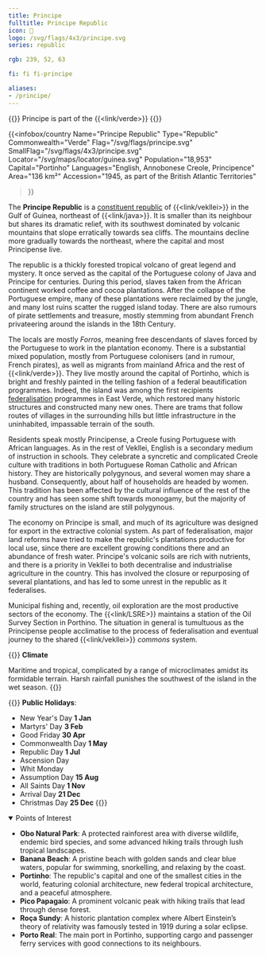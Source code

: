 ```yaml
---
title: Principe
fulltitle: Principe Republic
icon: 🥥
logo: /svg/flags/4x3/principe.svg
series: republic

rgb: 239, 52, 63

fi: fi fi-principe

aliases:
- /principe/
---
```

{{<note series>}}
Principe is part of the {{<link/verde>}}
{{</note>}}

{{<infobox/country
	 Name="Principe Republic"
	 Type="Republic"
	 Commonwealth="Verde"
	 Flag="/svg/flags/principe.svg"
	 SmallFlag="/svg/flags/4x3/principe.svg"
	 Locator="/svg/maps/locator/guinea.svg"
	 Population="18,953"
	 Capital="Portinho"
	 Languages="English, Annobonese Creole, Principence"
	 Area="136 km²"
	 Accession="1945, as part of the British Atlantic Territories"
 >}}

The <span class="fi fi-principe"></span> **Principe Republic** is a [constituent republic](/republics/) of {{<link/vekllei>}} in the Gulf of Guinea, northeast of {{<link/java>}}. It is smaller than its neighbour but shares its dramatic relief, with its southwest dominated by volcanic mountains that slope erratically towards sea cliffs. The mountains decline more gradually towards the northeast, where the capital and most Principense live.

The republic is a thickly forested tropical volcano of great legend and mystery. It once served as the capital of the Portuguese colony of Java and Principe for centuries. During this period, slaves taken from the African continent worked coffee and cocoa plantations. After the collapse of the Portuguese empire, many of these plantations were reclaimed by the jungle, and many lost ruins scatter the rugged island today. There are also rumours of pirate settlements and treasure, mostly stemming from abundant French privateering around the islands in the 18th Century.

The locals are mostly *Forros*, meaning free descendants of slaves forced by the Portuguese to work in the plantation economy. There is a substantial mixed population, mostly from Portuguese colonisers (and in rumour, French pirates), as well as migrants from mainland Africa and the rest of {{<link/verde>}}. They live mostly around the capital of Portinho, which is bright and freshly painted in the telling fashion of a federal beautification programmes. Indeed, the island was among the first recipients [federalisation](/federalisation/) programmes in East Verde, which restored many historic structures and constructed many new ones. There are trams that follow routes of villages in the surrounding hills but little infrastructure in the uninhabited, impassable terrain of the south.

Residents speak mostly Principense, a Creole fusing Portuguese with African languages. As in the rest of Vekllei, English is a secondary medium of instruction in schools. They celebrate a syncretic and complicated Creole culture with traditions in both Portuguese Roman Catholic and African history. They are historically polygynous, and several women may share a husband. Consequently, about half of households are headed by women. This tradition has been affected by the cultural influence of the rest of the country and has seen some shift towards monogamy, but the majority of family structures on the island are still polygynous.

The economy on Principe is small, and much of its agriculture was designed for export in the extractive colonial system. As part of federalisation, major land reforms have tried to make the republic's plantations productive for local use, since there are excellent growing conditions there and an abundance of fresh water. Principe's volcanic soils are rich with nutrients, and there is a priority in Vekllei to both decentralise and industrialise agriculture in the country. This has involved the closure or repurposing of several plantations, and has led to some unrest in the republic as it federalises.

Municipal fishing and, recently, oil exploration are the most productive sectors of the economy. The {{<link/LSRE>}} maintains a station of the Oil Survey Section in Porthino. The situation in general is tumultuous as the Principense people acclimatise to the process of federalisation and eventual journey to the shared {{<link/vekllei>}} *commons* system.

{{<note table>}}
**Climate**

Maritime and tropical, complicated by a range of microclimates amidst its formidable terrain. Harsh rainfall punishes the southwest of the island in the wet season.
{{</note>}}

{{<note table>}}
**Public Holidays**:

* New Year's Day **1 Jan**
* Martyrs' Day **3 Feb**
* Good Friday **30 Apr**
* Commonwealth Day **1 May**
* Republic Day **1 Jul**
* Ascension Day
* Whit Monday
* Assumption Day **15 Aug**
* All Saints Day **1 Nov**
* Arrival Day **21 Dec**
* Christmas Day **25 Dec**
{{</note>}}

<details open>
<summary>Points of Interest</summary>

- **Obo Natural Park**: A protected rainforest area with diverse wildlife, endemic bird species, and some advanced hiking trails through lush tropical landscapes.
- **Banana Beach**: A pristine beach with golden sands and clear blue waters, popular for swimming, snorkelling, and relaxing by the coast.
- **Portinho**: The republic's capital and one of the smallest cities in the world, featuring colonial architecture, new federal tropical architecture, and a peaceful atmosphere.
- **Pico Papagaio**: A prominent volcanic peak with hiking trails that lead through dense forest.
- **Roça Sundy**: A historic plantation complex where Albert Einstein’s theory of relativity was famously tested in 1919 during a solar eclipse.
- **Porto Real**: The main port in Portinho, supporting cargo and passenger ferry services with good connections to its neighbours.
</details>

